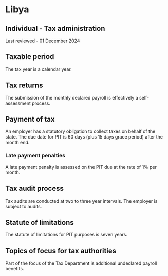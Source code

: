 # Libya
## Individual - Tax administration
Last reviewed - 01 December 2024
## Taxable period
The tax year is a calendar year.
## Tax returns
The submission of the monthly declared payroll is effectively a self-assessment process.
## Payment of tax
An employer has a statutory obligation to collect taxes on behalf of the state.
The due date for PIT is 60 days (plus 15 days grace period) after the month end.
### Late payment penalties
A late payment penalty is assessed on the PIT due at the rate of 1% per month.
## Tax audit process
Tax audits are conducted at two to three year intervals. The employer is subject to audits.
## Statute of limitations
The statute of limitations for PIT purposes is seven years.
## Topics of focus for tax authorities
Part of the focus of the Tax Department is additional undeclared payroll benefits.
